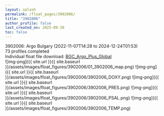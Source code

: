```yaml
---
layout: splash
permalink: /float_pages/3902006/
title: "3902006"
author_profile: false
last_created_on: 2025-09-30
toc: false
---
```

 
3902006: Argo Bulgary (2022-11-07T14:28 to 2024-12-24T01:53)\
73 profiles completed\
Individual float file download: [BGC_Argo_Plus_Global](https://ftp.soest.hawaii.edu/bgc_argo_plus/Individual_Floats/outliers_removed/3902006_Sprof_processed.nc)\
![img-png]({{ site.url }}{{ site.baseurl }}/assets/images/float_figures/3902006/01_3902006_map.png)
![img-png]({{ site.url }}{{ site.baseurl }}/assets/images/float_figures/3902006/3902006_DOXY.png)
![img-png]({{ site.url }}{{ site.baseurl }}/assets/images/float_figures/3902006/3902006_PRES.png)
![img-png]({{ site.url }}{{ site.baseurl }}/assets/images/float_figures/3902006/3902006_PSAL.png)
![img-png]({{ site.url }}{{ site.baseurl }}/assets/images/float_figures/3902006/3902006_TEMP.png)
